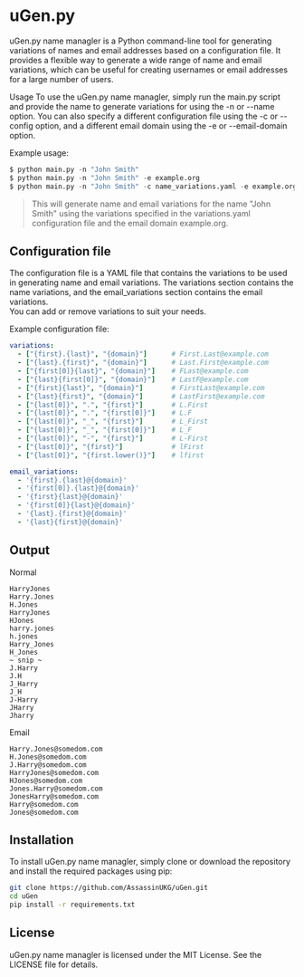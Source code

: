 # uGen.py
uGen.py name managler is a Python command-line tool for generating variations of names and email addresses based on a configuration file. It provides a flexible way to generate a wide range of name and email variations, which can be useful for creating usernames or email addresses for a large number of users.

Usage
To use the uGen.py name managler, simply run the main.py script and provide the name to generate variations for using the -n or --name option. You can also specify a different configuration file using the -c or --config option, and a different email domain using the -e or --email-domain option.

Example usage:

```python
$ python main.py -n "John Smith"
$ python main.py -n "John Smith" -e example.org
$ python main.py -n "John Smith" -c name_variations.yaml -e example.org
```
>This will generate name and email variations for the name "John Smith" using the variations specified in the variations.yaml configuration file and the email domain example.org.

## Configuration file
The configuration file is a YAML file that contains the variations to be used in generating name and email variations. The variations section contains the name variations, and the email_variations section contains the email variations.  
You can add or remove variations to suit your needs.

Example configuration file:

```yaml
variations:
  - ["{first}.{last}", "{domain}"]      # First.Last@example.com
  - ["{last}.{first}", "{domain}"]      # Last.First@example.com
  - ["{first[0]}{last}", "{domain}"]    # FLast@example.com
  - ["{last}{first[0]}", "{domain}"]    # LastF@example.com
  - ["{first}{last}", "{domain}"]       # FirstLast@example.com
  - ["{last}{first}", "{domain}"]       # LastFirst@example.com
  - ["{last[0]}", ".", "{first}"]       # L.First
  - ["{last[0]}", ".", "{first[0]}"]    # L.F
  - ["{last[0]}", "_", "{first}"]       # L_First
  - ["{last[0]}", "_", "{first[0]}"]    # L_F
  - ["{last[0]}", "-", "{first}"]       # L-First
  - ["{last[0]}", "{first}"]            # lFirst
  - ["{last[0]}", "{first.lower()}"]    # lfirst

email_variations:
  - '{first}.{last}@{domain}'
  - '{first[0]}.{last}@{domain}'
  - '{first}{last}@{domain}'
  - '{first[0]}{last}@{domain}'
  - '{last}.{first}@{domain}'
  - '{last}{first}@{domain}'
```

## Output
Normal
```
HarryJones
Harry.Jones
H.Jones
HarryJones
HJones
harry.jones
h.jones
Harry_Jones
H_Jones
~ snip ~
J.Harry
J.H
J_Harry
J_H
J-Harry
JHarry
Jharry
```
Email
```
Harry.Jones@somedom.com
H.Jones@somedom.com
J.Harry@somedom.com
HarryJones@somedom.com
HJones@somedom.com
Jones.Harry@somedom.com
JonesHarry@somedom.com
Harry@somedom.com
Jones@somedom.com
```

## Installation
To install uGen.py name managler, simply clone or download the repository and install the required packages using pip:

```bash
git clone https://github.com/AssassinUKG/uGen.git
cd uGen
pip install -r requirements.txt
```

## License
uGen.py name managler is licensed under the MIT License. See the LICENSE file for details.
